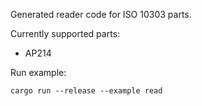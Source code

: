 Generated reader code for ISO 10303 parts.

Currently supported parts:

- AP214


Run example:
```
cargo run --release --example read
```